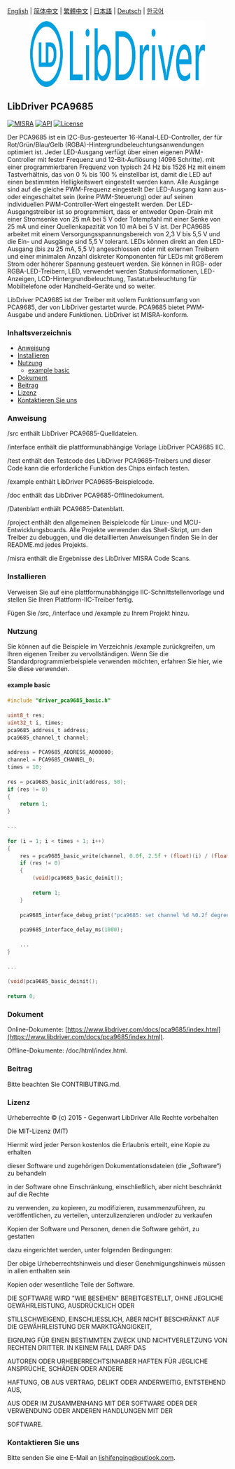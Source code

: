 [English](/README.md) | [ 简体中文](/README_zh-Hans.md) | [繁體中文](/README_zh-Hant.md) | [日本語](/README_ja.md) | [Deutsch](/README_de.md) | [한국어](/README_ko.md)

<div align=center>
<img src="/doc/image/logo.svg" width="400" height="150"/>
</div>

## LibDriver PCA9685

[![MISRA](https://img.shields.io/badge/misra-compliant-brightgreen.svg)](/misra/README.md) [![API](https://img.shields.io/badge/api-reference-blue.svg)](https://www.libdriver.com/docs/pca9685/index.html) [![License](https://img.shields.io/badge/license-MIT-brightgreen.svg)](/LICENSE) 

Der PCA9685 ist ein I2C-Bus-gesteuerter 16-Kanal-LED-Controller, der für Rot/Grün/Blau/Gelb (RGBA)-Hintergrundbeleuchtungsanwendungen optimiert ist. Jeder LED-Ausgang verfügt über einen eigenen PWM-Controller mit fester Frequenz und 12-Bit-Auflösung (4096 Schritte).
mit einer programmierbaren Frequenz von typisch 24 Hz bis 1526 Hz mit einem Tastverhältnis, das von 0 % bis 100 % einstellbar ist, damit die LED auf einen bestimmten Helligkeitswert eingestellt werden kann. Alle Ausgänge sind auf die gleiche PWM-Frequenz eingestellt Der LED-Ausgang kann aus- oder eingeschaltet sein (keine PWM-Steuerung) oder auf seinen individuellen PWM-Controller-Wert eingestellt werden. Der LED-Ausgangstreiber ist so programmiert, dass er entweder Open-Drain mit einer Stromsenke von 25 mA bei 5 V oder Totempfahl mit einer Senke von 25 mA und einer Quellenkapazität von 10 mA bei 5 V ist. Der PCA9685 arbeitet mit einem Versorgungsspannungsbereich von 2,3 V bis 5,5 V und die Ein- und Ausgänge sind 5,5 V tolerant. LEDs können direkt an den LED-Ausgang (bis zu 25 mA, 5,5 V) angeschlossen oder mit externen Treibern und einer minimalen Anzahl diskreter Komponenten für LEDs mit größerem Strom oder höherer Spannung gesteuert werden. Sie können in RGB- oder RGBA-LED-Treibern, LED, verwendet werden Statusinformationen, LED-Anzeigen, LCD-Hintergrundbeleuchtung, Tastaturbeleuchtung für Mobiltelefone oder Handheld-Geräte und so weiter.

LibDriver PCA9685 ist der Treiber mit vollem Funktionsumfang von PCA9685, der von LibDriver gestartet wurde. PCA9685 bietet PWM-Ausgabe und andere Funktionen. LibDriver ist MISRA-konform.

### Inhaltsverzeichnis

  - [Anweisung](#Anweisung)
  - [Installieren](#Installieren)
  - [Nutzung](#Nutzung)
    - [example basic](#example-basic)
  - [Dokument](#Dokument)
  - [Beitrag](#Beitrag)
  - [Lizenz](#Lizenz)
  - [Kontaktieren Sie uns](#Kontaktieren-Sie-uns)

### Anweisung

/src enthält LibDriver PCA9685-Quelldateien.

/interface enthält die plattformunabhängige Vorlage LibDriver PCA9685 IIC.

/test enthält den Testcode des LibDriver PCA9685-Treibers und dieser Code kann die erforderliche Funktion des Chips einfach testen.

/example enthält LibDriver PCA9685-Beispielcode.

/doc enthält das LibDriver PCA9685-Offlinedokument.

/Datenblatt enthält PCA9685-Datenblatt.

/project enthält den allgemeinen Beispielcode für Linux- und MCU-Entwicklungsboards. Alle Projekte verwenden das Shell-Skript, um den Treiber zu debuggen, und die detaillierten Anweisungen finden Sie in der README.md jedes Projekts.

/misra enthält die Ergebnisse des LibDriver MISRA Code Scans.

### Installieren

Verweisen Sie auf eine plattformunabhängige IIC-Schnittstellenvorlage und stellen Sie Ihren Plattform-IIC-Treiber fertig.

Fügen Sie /src, /interface und /example zu Ihrem Projekt hinzu.

### Nutzung

Sie können auf die Beispiele im Verzeichnis /example zurückgreifen, um Ihren eigenen Treiber zu vervollständigen. Wenn Sie die Standardprogrammierbeispiele verwenden möchten, erfahren Sie hier, wie Sie diese verwenden.

#### example basic

```C
#include "driver_pca9685_basic.h"

uint8_t res;
uint32_t i, times;
pca9685_address_t address;
pca9685_channel_t channel;

address = PCA9685_ADDRESS_A000000;
channel = PCA9685_CHANNEL_0;
times = 10;

res = pca9685_basic_init(address, 50);
if (res != 0)
{
    return 1;
}

...

for (i = 1; i < times + 1; i++)
{
    res = pca9685_basic_write(channel, 0.0f, 2.5f + (float)(i) / (float)(times) * 10.0f);
    if (res != 0)
    {
        (void)pca9685_basic_deinit();

        return 1;
    }

    pca9685_interface_debug_print("pca9685: set channel %d %0.2f degrees.\n", channel, (float)(i) / (float)(times) * 180.0f);

    pca9685_interface_delay_ms(1000);
    
    ...
}

...

(void)pca9685_basic_deinit();

return 0;
```

### Dokument

Online-Dokumente: [https://www.libdriver.com/docs/pca9685/index.html](https://www.libdriver.com/docs/pca9685/index.html).

Offline-Dokumente: /doc/html/index.html.

### Beitrag

Bitte beachten Sie CONTRIBUTING.md.

### Lizenz

Urheberrechte © (c) 2015 - Gegenwart LibDriver Alle Rechte vorbehalten



Die MIT-Lizenz (MIT)



Hiermit wird jeder Person kostenlos die Erlaubnis erteilt, eine Kopie zu erhalten

dieser Software und zugehörigen Dokumentationsdateien (die „Software“) zu behandeln

in der Software ohne Einschränkung, einschließlich, aber nicht beschränkt auf die Rechte

zu verwenden, zu kopieren, zu modifizieren, zusammenzuführen, zu veröffentlichen, zu verteilen, unterzulizenzieren und/oder zu verkaufen

Kopien der Software und Personen, denen die Software gehört, zu gestatten

dazu eingerichtet werden, unter folgenden Bedingungen:



Der obige Urheberrechtshinweis und dieser Genehmigungshinweis müssen in allen enthalten sein

Kopien oder wesentliche Teile der Software.



DIE SOFTWARE WIRD "WIE BESEHEN" BEREITGESTELLT, OHNE JEGLICHE GEWÄHRLEISTUNG, AUSDRÜCKLICH ODER

STILLSCHWEIGEND, EINSCHLIESSLICH, ABER NICHT BESCHRÄNKT AUF DIE GEWÄHRLEISTUNG DER MARKTGÄNGIGKEIT,

EIGNUNG FÜR EINEN BESTIMMTEN ZWECK UND NICHTVERLETZUNG VON RECHTEN DRITTER. IN KEINEM FALL DARF DAS

AUTOREN ODER URHEBERRECHTSINHABER HAFTEN FÜR JEGLICHE ANSPRÜCHE, SCHÄDEN ODER ANDERE

HAFTUNG, OB AUS VERTRAG, DELIKT ODER ANDERWEITIG, ENTSTEHEND AUS,

AUS ODER IM ZUSAMMENHANG MIT DER SOFTWARE ODER DER VERWENDUNG ODER ANDEREN HANDLUNGEN MIT DER

SOFTWARE.

### Kontaktieren Sie uns

Bitte senden Sie eine E-Mail an lishifenging@outlook.com.